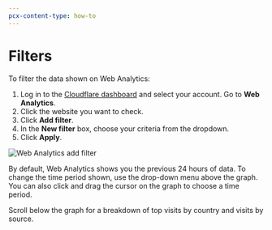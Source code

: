```yaml
---
pcx-content-type: how-to
---
```


# Filters

To filter the data shown on Web Analytics:

1. Log in to the [Cloudflare dashboard](https://dash.cloudflare.com/) and select your account. Go to **Web Analytics**.
1. Click the website you want to check.
1. Click **Add filter**. 
1. In the **New filter** box, choose your criteria from the dropdown.
1. Click **Apply**.

![Web Analytics add filter](../../../static/images/dash-web_analytics-filters.png)

By default, Web Analytics shows you the previous 24 hours of data. To change the time period shown, use the drop-down menu above the graph. You can also click and drag the cursor on the graph to choose a time period.

Scroll below the graph for a breakdown of top visits by country and visits by source.
